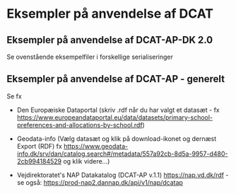 # Eksempler på anvendelse af DCAT

## Eksempler på anvendelse af DCAT-AP-DK 2.0
Se ovenstående eksempelfiler i forskellige serialiseringer

## Eksempler på anvendelse af DCAT-AP - generelt
Se fx

* Den Europæiske Dataportal (skriv .rdf når du har valgt et datasæt - fx
https://www.europeandataportal.eu/data/datasets/primary-school-preferences-and-allocations-by-school.rdf)

* Geodata-info (Vælg datasæt og klik på download-ikonet og dernæst Export (RDF)
fx https://www.geodata-info.dk/srv/dan/catalog.search#/metadata/557a92cb-8d5a-9957-d480-2cb994184529 og klik videre...)

* Vejdirektoratet's NAP Datakatalog (DCAT-AP v.1.1) https://nap.vd.dk/rdf - se også: https://prod-nap2.dannap.dk/api/v1/nap/dcatap
